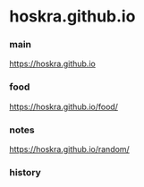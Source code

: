 # hoskra.github.io

### main

https://hoskra.github.io

### food

https://hoskra.github.io/food/

### notes

https://hoskra.github.io/random/


### history
